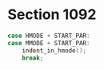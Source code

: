 # Section 1092

```c << Cases of |main_control| that build boxes and lists >>+=
case HMODE + START_PAR:
case MMODE + START_PAR:
    indent_in_hmode();
    break;
```
